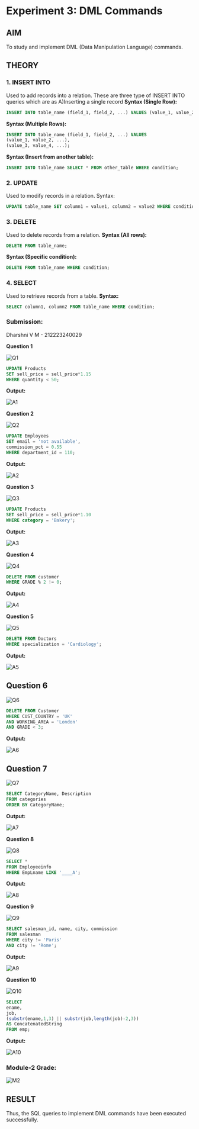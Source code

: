 # Experiment 3: DML Commands

## AIM
To study and implement DML (Data Manipulation Language) commands.

## THEORY

### 1. INSERT INTO
Used to add records into a relation.
These are three type of INSERT INTO queries which are as
A)Inserting a single record
**Syntax (Single Row):**
```sql
INSERT INTO table_name (field_1, field_2, ...) VALUES (value_1, value_2, ...);
```
**Syntax (Multiple Rows):**
```sql
INSERT INTO table_name (field_1, field_2, ...) VALUES
(value_1, value_2, ...),
(value_3, value_4, ...);
```
**Syntax (Insert from another table):**
```sql
INSERT INTO table_name SELECT * FROM other_table WHERE condition;
```
### 2. UPDATE
Used to modify records in a relation.
Syntax:
```sql
UPDATE table_name SET column1 = value1, column2 = value2 WHERE condition;
```
### 3. DELETE
Used to delete records from a relation.
**Syntax (All rows):**
```sql
DELETE FROM table_name;
```
**Syntax (Specific condition):**
```sql
DELETE FROM table_name WHERE condition;
```
### 4. SELECT
Used to retrieve records from a table.
**Syntax:**
```sql
SELECT column1, column2 FROM table_name WHERE condition;
```
### Submission:
Dharshni V M - 212223240029

**Question 1**

![Q1](https://github.com/user-attachments/assets/116a6853-79bd-41ca-92a3-707ac528d0b4)

```sql
UPDATE Products
SET sell_price = sell_price*1.15
WHERE quantity < 50;
```

**Output:**

![A1](https://github.com/user-attachments/assets/0b1eedf1-837b-4a02-a992-84ed5c2a6584)

**Question 2**

![Q2](https://github.com/user-attachments/assets/e77e7edc-d891-4bd0-8c79-03ad27fec8a8)

```sql
UPDATE Employees 
SET email = 'not available',
commission_pct = 0.55
WHERE department_id = 110;
```

**Output:**

![A2](https://github.com/user-attachments/assets/45ca420e-310b-4b3e-844b-9835d10c183c)

**Question 3**

![Q3](https://github.com/user-attachments/assets/0ea27e46-4672-4a30-98da-719c260ff3b2)

```sql
UPDATE Products
SET sell_price = sell_price*1.10
WHERE category = 'Bakery';
```

**Output:**

![A3](https://github.com/user-attachments/assets/66bd1e40-6caa-4130-a62d-bece57fc2536)

**Question 4**

![Q4](https://github.com/user-attachments/assets/38f71cd6-c19b-4602-b98b-04d1b2f8faa6)

```sql
DELETE FROM customer
WHERE GRADE % 2 != 0;
```

**Output:**

![A4](https://github.com/user-attachments/assets/82df8eff-6f91-46cf-8b7c-9f5adee6b7a9)

**Question 5**

![Q5](https://github.com/user-attachments/assets/30f84bdc-3c0b-457b-925f-8ffcdf2373a8)

```sql
DELETE FROM Doctors 
WHERE specialization = 'Cardiology';
```

**Output:**

![A5](https://github.com/user-attachments/assets/8adcea18-084e-445d-a6d0-457d36854428)

**Question 6**
---
![Q6](https://github.com/user-attachments/assets/03a1f1fc-33e5-4759-bad8-4adad668f59c)

```sql
DELETE FROM Customer
WHERE CUST_COUNTRY = 'UK'
AND WORKING_AREA = 'London'
AND GRADE < 3;
```

**Output:**

![A6](https://github.com/user-attachments/assets/28212a0c-8093-4c19-b549-3fdd9ce445b8)

**Question 7**
---
![Q7](https://github.com/user-attachments/assets/6bf3e31e-67ff-4464-8124-856a7c45bd6c)

```sql
SELECT CategoryName, Description
FROM categories
ORDER BY CategoryName;
```

**Output:**

![A7](https://github.com/user-attachments/assets/cc35947d-5cbb-4d86-9f5c-a20b6d27a35c)

**Question 8**

![Q8](https://github.com/user-attachments/assets/f2b07159-bbc0-41e3-a81d-1d211b456311)

```sql
SELECT *
FROM Employeeinfo
WHERE EmpLname LIKE '____A';
```

**Output:**

![A8](https://github.com/user-attachments/assets/f9cceba5-1d73-4f5e-aa3c-5f7b67f0ca6f)

**Question 9**

![Q9](https://github.com/user-attachments/assets/68e64c6f-0e29-4000-a81e-ea2323cab7ab)

```sql
SELECT salesman_id, name, city, commission
FROM salesman
WHERE city != 'Paris'
AND city != 'Rome';
```

**Output:**

![A9](https://github.com/user-attachments/assets/adfa70f0-a1bd-4047-94f4-61ea922761d9)

**Question 10**

![Q10](https://github.com/user-attachments/assets/5410ceeb-52d4-4ecd-9ccc-cbffe05047b4)

```sql
SELECT 
ename,
job,
(substr(ename,1,3) || substr(job,length(job)-2,3))
AS ConcatenatedString
FROM emp;
```

**Output:**

![A10](https://github.com/user-attachments/assets/c5fe27ed-7963-4e94-b1da-9a19a7ab528f)

### Module-2 Grade:

![M2](https://github.com/user-attachments/assets/855b0021-0928-4117-ab86-4d2fb7347adb)

## RESULT
Thus, the SQL queries to implement DML commands have been executed successfully.
